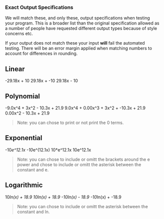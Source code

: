 ### Exact Output Specifications

We will match these, and only these, output specifications when testing your program. This is a broader list than the original specification allowed as a number of people have requested different output types because of style concerns etc.

If your output does not match these your input **will** fail
the automated testing. There will be an error margin applied when matching numbers to account for differences in rounding.

## Linear
-29.18x + 10
29.18x + -10
29.18x - 10

## Polynomial
-9.0x^4 + 3x^2 - 10.3x + 21.9
9.0x^4 + 0.00x^3 + 3x^2 + -10.3x + 21.9
0.00x^2 - 10.3x + 21.9

> Note: you can chose to print or not print the 0 terms.

## Exponential
-10*e^12.1x
-10*e^(12.1x)
10*e^12.1x
10e^12.1x

> Note: you can chose to include or omitt the brackets around the e power and chose to include or omitt the asterisk between the constant and e.

## Logarithmic
10*ln(x) + 18.9
10ln(x) + 18.9
-10ln(x) - 18.9
-10*ln(x) + -18.9

> Note: you can chose to include or omitt the asterisk between the constant and ln.

